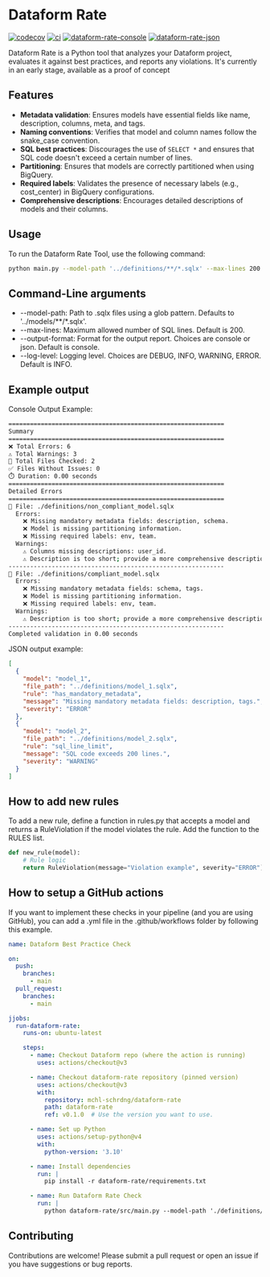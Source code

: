 # Dataform Rate

[![codecov](https://codecov.io/gh/mchl-schrdng/dataform-rate/main/graph/badge.svg)](https://codecov.io/gh/username/repository)
[![ci](https://github.com/mchl-schrdng/dataform-rate/actions/workflows/ci.yaml/badge.svg)](https://github.com/mchl-schrdng/dataform-rate/actions)
[![dataform-rate-console](https://github.com/mchl-schrdng/dataform-rate/actions/workflows/dataform-rate-console.yaml/badge.svg)](https://github.com/mchl-schrdng/dataform-rate-console/actions)
[![dataform-rate-json](https://github.com/mchl-schrdng/dataform-rate/actions/workflows/dataform-rate-json.yaml/badge.svg)](https://github.com/mchl-schrdng/dataform-rate-json/actions)


Dataform Rate is a Python tool that analyzes your Dataform project, evaluates it against best practices, and reports any violations.
It's currently in an early stage, available as a proof of concept 

## Features

- **Metadata validation**: Ensures models have essential fields like name, description, columns, meta, and tags.
- **Naming conventions**: Verifies that model and column names follow the snake_case convention.
- **SQL best practices**: Discourages the use of `SELECT *` and ensures that SQL code doesn't exceed a certain number of lines.
- **Partitioning**: Ensures that models are correctly partitioned when using BigQuery.
- **Required labels**: Validates the presence of necessary labels (e.g., cost_center) in BigQuery configurations.
- **Comprehensive descriptions**: Encourages detailed descriptions of models and their columns.

## Usage

To run the Dataform Rate Tool, use the following command:

```bash
python main.py --model-path '../definitions/**/*.sqlx' --max-lines 200 --output-format console
```

## Command-Line arguments
- --model-path: Path to .sqlx files using a glob pattern. Defaults to '../models/**/*.sqlx'.
- --max-lines: Maximum allowed number of SQL lines. Default is 200.
- --output-format: Format for the output report. Choices are console or json. Default is console.
- --log-level: Logging level. Choices are DEBUG, INFO, WARNING, ERROR. Default is INFO.

## Example output
Console Output Example:

```bash
============================================================
Summary
============================================================
❌ Total Errors: 6
⚠️ Total Warnings: 3
📂 Total Files Checked: 2
✅ Files Without Issues: 0
⏱️ Duration: 0.00 seconds
============================================================
Detailed Errors
============================================================
📄 File: ./definitions/non_compliant_model.sqlx
  Errors:
    ❌ Missing mandatory metadata fields: description, schema.
    ❌ Model is missing partitioning information.
    ❌ Missing required labels: env, team.
  Warnings:
    ⚠️ Columns missing descriptions: user_id.
    ⚠️ Description is too short; provide a more comprehensive description.
------------------------------------------------------------
📄 File: ./definitions/compliant_model.sqlx
  Errors:
    ❌ Missing mandatory metadata fields: schema, tags.
    ❌ Model is missing partitioning information.
    ❌ Missing required labels: env, team.
  Warnings:
    ⚠️ Description is too short; provide a more comprehensive description.
------------------------------------------------------------
Completed validation in 0.00 seconds
```

JSON output example:
```json
[
  {
    "model": "model_1",
    "file_path": "../definitions/model_1.sqlx",
    "rule": "has_mandatory_metadata",
    "message": "Missing mandatory metadata fields: description, tags.",
    "severity": "ERROR"
  },
  {
    "model": "model_2",
    "file_path": "../definitions/model_2.sqlx",
    "rule": "sql_line_limit",
    "message": "SQL code exceeds 200 lines.",
    "severity": "WARNING"
  }
]
```

## How to add new rules
To add a new rule, define a function in rules.py that accepts a model and returns a RuleViolation if the model violates the rule. Add the function to the RULES list.

```python
def new_rule(model):
    # Rule logic
    return RuleViolation(message="Violation example", severity="ERROR")
```

## How to setup a GitHub actions

If you want to implement these checks in your pipeline (and you are using GitHub), you can add a .yml file in the .github/workflows folder by following this example.

```yaml
name: Dataform Best Practice Check

on:
  push:
    branches:
      - main
  pull_request:
    branches:
      - main

jjobs:
  run-dataform-rate:
    runs-on: ubuntu-latest

    steps:
      - name: Checkout Dataform repo (where the action is running)
        uses: actions/checkout@v3

      - name: Checkout dataform-rate repository (pinned version)
        uses: actions/checkout@v3
        with:
          repository: mchl-schrdng/dataform-rate
          path: dataform-rate
          ref: v0.1.0  # Use the version you want to use.

      - name: Set up Python
        uses: actions/setup-python@v4
        with:
          python-version: '3.10'

      - name: Install dependencies
        run: |
          pip install -r dataform-rate/requirements.txt

      - name: Run Dataform Rate Check
        run: |
          python dataform-rate/src/main.py --model-path './definitions/**/*.sqlx' --output-format console
```

## Contributing
Contributions are welcome! Please submit a pull request or open an issue if you have suggestions or bug reports.

